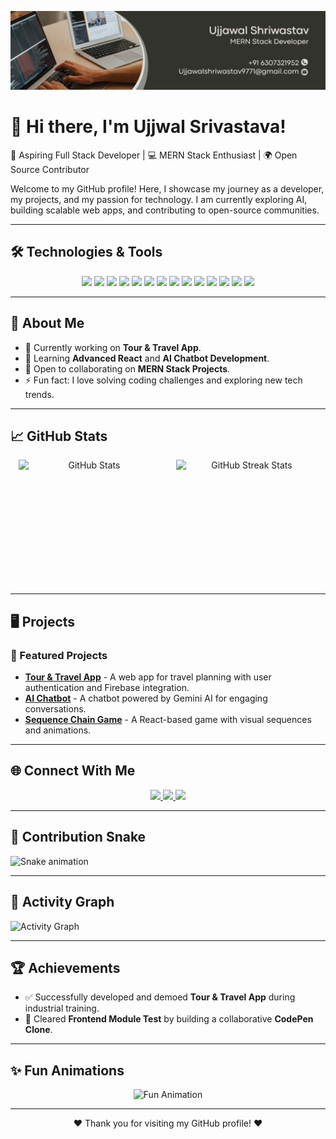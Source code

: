 ![Header](https://github.com/Ujjwalsri03/Ujjwalsri03/blob/main/assets/cover-letter.png)

# 👋 Hi there, I'm **Ujjwal Srivastava**!

🚀 Aspiring Full Stack Developer | 💻 MERN Stack Enthusiast | 🌍 Open Source Contributor

Welcome to my GitHub profile! Here, I showcase my journey as a developer, my projects, and my passion for technology. I am currently exploring AI, building scalable web apps, and contributing to open-source communities.

---

## 🛠️ **Technologies & Tools**

<p align="center">
  <!-- Programming Languages -->
  <img src="https://img.shields.io/badge/Language-C++-00599c?style=for-the-badge&logo=cplusplus&logoColor=white"/>
  <img src="https://img.shields.io/badge/Language-Java-007396?style=for-the-badge&logo=java&logoColor=white"/>
  <img src="https://img.shields.io/badge/Language-JavaScript-f7df1e?style=for-the-badge&logo=javascript&logoColor=black"/>
  <img src="https://img.shields.io/badge/Language-SQL-4479A1?style=for-the-badge&logo=postgresql&logoColor=white"/>
  
  <!-- Frontend Tools -->
  <img src="https://img.shields.io/badge/Frontend-React-61DAFB?style=for-the-badge&logo=react&logoColor=black"/>
  <img src="https://img.shields.io/badge/Frontend-HTML5-e34f26?style=for-the-badge&logo=html5&logoColor=white"/>
  <img src="https://img.shields.io/badge/Frontend-CSS3-1572b6?style=for-the-badge&logo=css3&logoColor=white"/>
  
  <!-- Backend Tools -->
  <img src="https://img.shields.io/badge/Backend-Firebase-ffca28?style=for-the-badge&logo=firebase&logoColor=black"/>
  <img src="https://img.shields.io/badge/Backend-Node.js-339933?style=for-the-badge&logo=node.js&logoColor=white"/>
  <img src="https://img.shields.io/badge/Backend-Express.js-000000?style=for-the-badge&logo=express&logoColor=white"/>
  
  <!-- Databases -->
  <img src="https://img.shields.io/badge/Database-MySQL-4479A1?style=for-the-badge&logo=mysql&logoColor=white"/>
  <img src="https://img.shields.io/badge/Database-MongoDB-47A248?style=for-the-badge&logo=mongodb&logoColor=white"/>
  
  <!-- Tools & Platforms -->
  <img src="https://img.shields.io/badge/Tools-GitHub-181717?style=for-the-badge&logo=github&logoColor=white"/>
  <img src="https://img.shields.io/badge/Tools-VSCode-007ACC?style=for-the-badge&logo=visualstudiocode&logoColor=white"/>
  
 
</p>


---

## 🌟 **About Me**

- 🔭 Currently working on **Tour & Travel App**.
- 🌱 Learning **Advanced React** and **AI Chatbot Development**.
- 🤝 Open to collaborating on **MERN Stack Projects**.
- ⚡ Fun fact: I love solving coding challenges and exploring new tech trends.

---

## 📈 **GitHub Stats**

<p align="center" style="display: flex; justify-content: space-around; flex-wrap: wrap; ">
  <img src="https://github-readme-stats.vercel.app/api?username=Ujjwalsri03&show_icons=true&theme=radical" alt="GitHub Stats" style="width: 45%; max-width: 400px; height:200px;"/>
  <img src="https://streak-stats.demolab.com?user=Ujjwalsri03&theme=radical" alt="GitHub Streak Stats" style="width: 45%; max-width: 400px; height:200px;"/>
</p>


---

## 🖥️ **Projects**

### 🚀 Featured Projects
- **[Tour & Travel App](https://github.com/Ujjwalsri03/TourTravelApp)** - A web app for travel planning with user authentication and Firebase integration.
- **[AI Chatbot](https://github.com/Ujjwalsri03/AIChatbot)** - A chatbot powered by Gemini AI for engaging conversations.
- **[Sequence Chain Game](https://github.com/Ujjwalsri03/SequenceChain)** - A React-based game with visual sequences and animations.

---

## 🌐 **Connect With Me**
<p align="center">
  <a href="https://www.linkedin.com/in/ujjwalsrivastava">
    <img src="https://img.shields.io/badge/LinkedIn-Ujjwal%20Srivastava-blue?style=for-the-badge&logo=linkedin"/>
  </a>
  <a href="https://github.com/Ujjwalsri03">
    <img src="https://img.shields.io/badge/GitHub-Ujjwalsri03-181717?style=for-the-badge&logo=github"/>
  </a>
  <a href="mailto:ujjawalshriwastav9771@gmail.com">
    <img src="https://img.shields.io/badge/Email-ujjwalsrivastava03@gmail.com-d14836?style=for-the-badge&logo=gmail&logoColor=white"/>
  </a>
</p>

---

## 🐍 **Contribution Snake**

![Snake animation](https://github.com/Ujjwalsri03/Ujjwalsri03/blob/output/github-contribution-grid-snake.svg)


---

## 🎨 **Activity Graph**

![Activity Graph](https://github-readme-activity-graph.vercel.app/graph?username=Ujjwalsri03&theme=github)


---

## 🏆 **Achievements**

- ✅ Successfully developed and demoed **Tour & Travel App** during industrial training.
- 💪 Cleared **Frontend Module Test** by building a collaborative **CodePen Clone**.

---

## ✨ **Fun Animations**
<p align="center">
  <img src="https://github.com/Ujjwalsri03/Ujjwalsri03/raw/main/cool-animation.gif" alt="Fun Animation" width="500"/>
</p>

---

<p align="center">❤️ Thank you for visiting my GitHub profile! ❤️</p>
